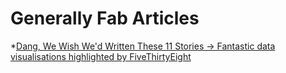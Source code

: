 # Generally Fab Articles

*[Dang, We Wish We'd Written These 11 Stories -> Fantastic data visualisations highlighted by FiveThirtyEight](http://fivethirtyeight.com/features/damn-we-wish-wed-written-these-11-stories/?utm_source=pocket&utm_medium=email&utm_campaign=pockethits)
